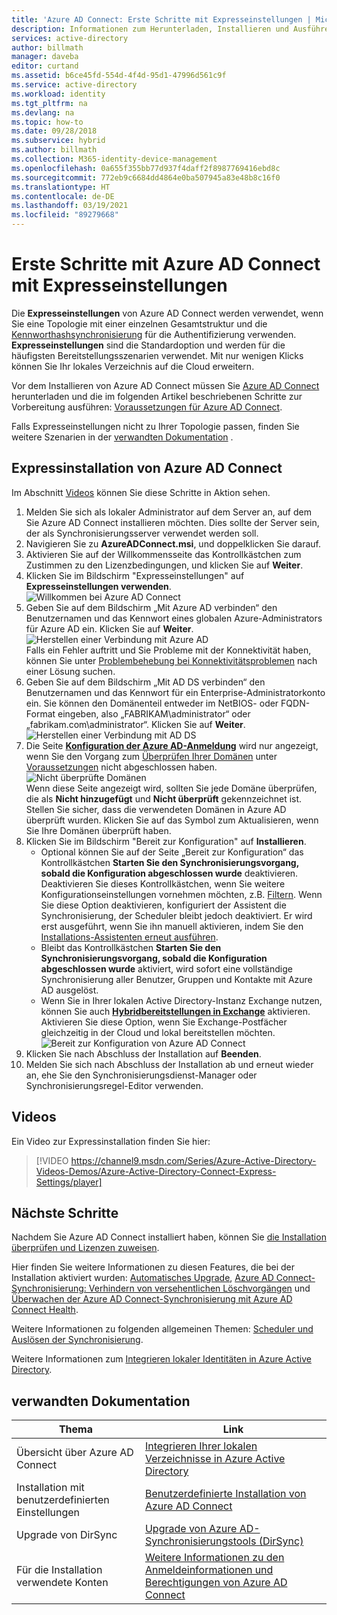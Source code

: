 ```yaml
---
title: 'Azure AD Connect: Erste Schritte mit Expresseinstellungen | Microsoft Docs'
description: Informationen zum Herunterladen, Installieren und Ausführen des Setup-Assistenten für Azure AD Connect.
services: active-directory
author: billmath
manager: daveba
editor: curtand
ms.assetid: b6ce45fd-554d-4f4d-95d1-47996d561c9f
ms.service: active-directory
ms.workload: identity
ms.tgt_pltfrm: na
ms.devlang: na
ms.topic: how-to
ms.date: 09/28/2018
ms.subservice: hybrid
ms.author: billmath
ms.collection: M365-identity-device-management
ms.openlocfilehash: 0a655f355bb77d937f4daff2f8987769416ebd8c
ms.sourcegitcommit: 772eb9c6684dd4864e0ba507945a83e48b8c16f0
ms.translationtype: HT
ms.contentlocale: de-DE
ms.lasthandoff: 03/19/2021
ms.locfileid: "89279668"
---
```

# <a name="getting-started-with-azure-ad-connect-using-express-settings"></a>Erste Schritte mit Azure AD Connect mit Expresseinstellungen
Die **Expresseinstellungen** von Azure AD Connect werden verwendet, wenn Sie eine Topologie mit einer einzelnen Gesamtstruktur und die [Kennworthashsynchronisierung](how-to-connect-password-hash-synchronization.md) für die Authentifizierung verwenden. **Expresseinstellungen** sind die Standardoption und werden für die häufigsten Bereitstellungsszenarien verwendet. Mit nur wenigen Klicks können Sie Ihr lokales Verzeichnis auf die Cloud erweitern.

Vor dem Installieren von Azure AD Connect müssen Sie [Azure AD Connect](https://go.microsoft.com/fwlink/?LinkId=615771) herunterladen und die im folgenden Artikel beschriebenen Schritte zur Vorbereitung ausführen: [Voraussetzungen für Azure AD Connect](how-to-connect-install-prerequisites.md).

Falls Expresseinstellungen nicht zu Ihrer Topologie passen, finden Sie weitere Szenarien in der [verwandten Dokumentation](#related-documentation) .

## <a name="express-installation-of-azure-ad-connect"></a>Expressinstallation von Azure AD Connect
Im Abschnitt [Videos](#videos) können Sie diese Schritte in Aktion sehen.

1. Melden Sie sich als lokaler Administrator auf dem Server an, auf dem Sie Azure AD Connect installieren möchten. Dies sollte der Server sein, der als Synchronisierungsserver verwendet werden soll.
2. Navigieren Sie zu **AzureADConnect.msi**, und doppelklicken Sie darauf.
3. Aktivieren Sie auf der Willkommensseite das Kontrollkästchen zum Zustimmen zu den Lizenzbedingungen, und klicken Sie auf **Weiter**.  
4. Klicken Sie im Bildschirm "Expresseinstellungen" auf **Expresseinstellungen verwenden**.  
   ![Willkommen bei Azure AD Connect](./media/how-to-connect-install-express/express.png)
5. Geben Sie auf dem Bildschirm „Mit Azure AD verbinden“ den Benutzernamen und das Kennwort eines globalen Azure-Administrators für Azure AD ein. Klicken Sie auf **Weiter**.  
   ![Herstellen einer Verbindung mit Azure AD](./media/how-to-connect-install-express/connectaad.png)  
   Falls ein Fehler auftritt und Sie Probleme mit der Konnektivität haben, können Sie unter [Problembehebung bei Konnektivitätsproblemen](tshoot-connect-connectivity.md) nach einer Lösung suchen.
6. Geben Sie auf dem Bildschirm „Mit AD DS verbinden“ den Benutzernamen und das Kennwort für ein Enterprise-Administratorkonto ein. Sie können den Domänenteil entweder im NetBIOS- oder FQDN-Format eingeben, also „FABRIKAM\administrator“ oder „fabrikam.com\administrator“. Klicken Sie auf **Weiter**.  
   ![Herstellen einer Verbindung mit AD DS](./media/how-to-connect-install-express/connectad.png)
7. Die Seite [**Konfiguration der Azure AD-Anmeldung**](plan-connect-user-signin.md#azure-ad-sign-in-configuration) wird nur angezeigt, wenn Sie den Vorgang zum [Überprüfen Ihrer Domänen](../fundamentals/add-custom-domain.md) unter [Voraussetzungen](how-to-connect-install-prerequisites.md) nicht abgeschlossen haben.
   ![Nicht überprüfte Domänen](./media/how-to-connect-install-express/unverifieddomain.png)  
   Wenn diese Seite angezeigt wird, sollten Sie jede Domäne überprüfen, die als **Nicht hinzugefügt** und **Nicht überprüft** gekennzeichnet ist. Stellen Sie sicher, dass die verwendeten Domänen in Azure AD überprüft wurden. Klicken Sie auf das Symbol zum Aktualisieren, wenn Sie Ihre Domänen überprüft haben.
8. Klicken Sie im Bildschirm "Bereit zur Konfiguration" auf **Installieren**.
   * Optional können Sie auf der Seite „Bereit zur Konfiguration“ das Kontrollkästchen **Starten Sie den Synchronisierungsvorgang, sobald die Konfiguration abgeschlossen wurde** deaktivieren. Deaktivieren Sie dieses Kontrollkästchen, wenn Sie weitere Konfigurationseinstellungen vornehmen möchten, z.B. [Filtern](how-to-connect-sync-configure-filtering.md). Wenn Sie diese Option deaktivieren, konfiguriert der Assistent die Synchronisierung, der Scheduler bleibt jedoch deaktiviert. Er wird erst ausgeführt, wenn Sie ihn manuell aktivieren, indem Sie den [Installations-Assistenten erneut ausführen](how-to-connect-installation-wizard.md).
   * Bleibt das Kontrollkästchen **Starten Sie den Synchronisierungsvorgang, sobald die Konfiguration abgeschlossen wurde** aktiviert, wird sofort eine vollständige Synchronisierung aller Benutzer, Gruppen und Kontakte mit Azure AD ausgelöst.
   * Wenn Sie in Ihrer lokalen Active Directory-Instanz Exchange nutzen, können Sie auch [**Hybridbereitstellungen in Exchange**](/exchange/exchange-hybrid) aktivieren. Aktivieren Sie diese Option, wenn Sie Exchange-Postfächer gleichzeitig in der Cloud und lokal bereitstellen möchten.
     ![Bereit zur Konfiguration von Azure AD Connect](./media/how-to-connect-install-express/readytoconfigure.png)
9. Klicken Sie nach Abschluss der Installation auf **Beenden**.
10. Melden Sie sich nach Abschluss der Installation ab und erneut wieder an, ehe Sie den Synchronisierungsdienst-Manager oder Synchronisierungsregel-Editor verwenden.

## <a name="videos"></a>Videos
Ein Video zur Expressinstallation finden Sie hier:

> [!VIDEO https://channel9.msdn.com/Series/Azure-Active-Directory-Videos-Demos/Azure-Active-Directory-Connect-Express-Settings/player]
>
>

## <a name="next-steps"></a>Nächste Schritte
Nachdem Sie Azure AD Connect installiert haben, können Sie [die Installation überprüfen und Lizenzen zuweisen](how-to-connect-post-installation.md).

Hier finden Sie weitere Informationen zu diesen Features, die bei der Installation aktiviert wurden: [Automatisches Upgrade](how-to-connect-install-automatic-upgrade.md), [Azure AD Connect-Synchronisierung: Verhindern von versehentlichen Löschvorgängen](how-to-connect-sync-feature-prevent-accidental-deletes.md) und [Überwachen der Azure AD Connect-Synchronisierung mit Azure AD Connect Health](how-to-connect-health-sync.md).

Weitere Informationen zu folgenden allgemeinen Themen: [Scheduler und Auslösen der Synchronisierung](how-to-connect-sync-feature-scheduler.md).

Weitere Informationen zum [Integrieren lokaler Identitäten in Azure Active Directory](whatis-hybrid-identity.md).

## <a name="related-documentation"></a>verwandten Dokumentation

| Thema | Link |
| --- | --- |
| Übersicht über Azure AD Connect | [Integrieren Ihrer lokalen Verzeichnisse in Azure Active Directory](whatis-hybrid-identity.md)
| Installation mit benutzerdefinierten Einstellungen | [Benutzerdefinierte Installation von Azure AD Connect](how-to-connect-install-custom.md) |
| Upgrade von DirSync | [Upgrade von Azure AD-Synchronisierungstools (DirSync)](how-to-dirsync-upgrade-get-started.md)|
| Für die Installation verwendete Konten | [Weitere Informationen zu den Anmeldeinformationen und Berechtigungen von Azure AD Connect](reference-connect-accounts-permissions.md) |